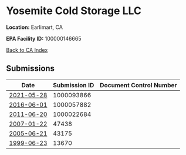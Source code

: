 # Yosemite Cold Storage LLC

**Location:** Earlimart, CA

**EPA Facility ID:** 100000146665

[Back to CA Index](../../index.md)

## Submissions

| Date | Submission ID | Document Control Number |
|------|--------------|-------------------------|
| [2021-05-28](submissions/1000093866.md) | 1000093866 |  |
| [2016-06-01](submissions/1000057882.md) | 1000057882 |  |
| [2011-06-20](submissions/1000022684.md) | 1000022684 |  |
| [2007-01-22](submissions/47438.md) | 47438 |  |
| [2005-06-21](submissions/43175.md) | 43175 |  |
| [1999-06-23](submissions/13670.md) | 13670 |  |
